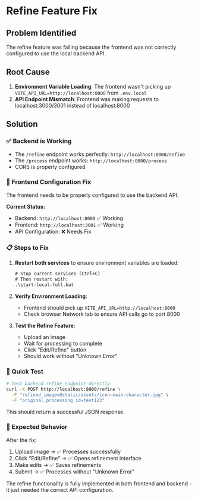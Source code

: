 # Refine Feature Fix

## Problem Identified

The refine feature was failing because the frontend was not correctly configured to use the local backend API.

## Root Cause

1. **Environment Variable Loading**: The frontend wasn't picking up `VITE_API_URL=http://localhost:8000` from `.env.local`
2. **API Endpoint Mismatch**: Frontend was making requests to localhost:3000/3001 instead of localhost:8000

## Solution

### ✅ Backend is Working
- The `/refine` endpoint works perfectly: `http://localhost:8000/refine`
- The `/process` endpoint works: `http://localhost:8000/process`
- CORS is properly configured

### 🔧 Frontend Configuration Fix

The frontend needs to be properly configured to use the backend API. 

**Current Status:**
- Backend: `http://localhost:8000` ✅ Working
- Frontend: `http://localhost:3001` ✅ Working
- API Configuration: ❌ Needs Fix

### 📋 Steps to Fix

1. **Restart both services** to ensure environment variables are loaded:
   ```cmd
   # Stop current services (Ctrl+C)
   # Then restart with:
   .\start-local-full.bat
   ```

2. **Verify Environment Loading**:
   - Frontend should pick up `VITE_API_URL=http://localhost:8000`
   - Check browser Network tab to ensure API calls go to port 8000

3. **Test the Refine Feature**:
   - Upload an image
   - Wait for processing to complete
   - Click "Edit/Refine" button
   - Should work without "Unknown Error"

### 🧪 Quick Test

```bash
# Test backend refine endpoint directly
curl -X POST http://localhost:8000/refine \
  -F "refined_image=@static/assets/icon-main-character.jpg" \
  -F "original_processing_id=test123"
```

This should return a successful JSON response.

### 🎯 Expected Behavior

After the fix:
1. Upload image → ✅ Processes successfully
2. Click "Edit/Refine" → ✅ Opens refinement interface
3. Make edits → ✅ Saves refinements
4. Submit → ✅ Processes without "Unknown Error"

The refine functionality is fully implemented in both frontend and backend - it just needed the correct API configuration.